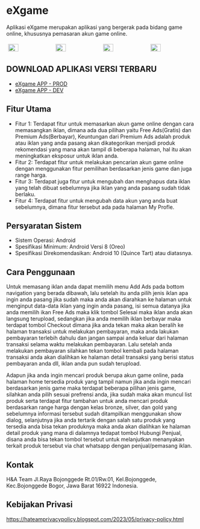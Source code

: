 
# eXgame

Aplikasi eXgame merupakan aplikasi yang bergerak pada bidang game online, khususnya pemasaran akun  game online.

<div style="display: flex; justify-content: center;">
    <img src="https://drive.google.com/uc?id=1L1MFFacIGySqh7s8ULy7CWtFscH-0Vdw" width="23%" style="padding: 5px;">
    <img src="https://drive.google.com/uc?id=1KuC3sRs2K9zNZenXPd8ncmqcqrFJ9Rbb" width="23%" style="padding: 5px;">
    <img src="https://drive.google.com/uc?id=1Ki9gZLAqJ-6PI8K6xVoj4KYOIY7Mgwsr" width="23%" style="padding: 5px;">
    <img src="https://drive.google.com/uc?id=1Kr82IboE1nvwe9RTzCkRSejmiO7BuJMu" width="23%" style="padding: 5px;">
</div>

## DOWNLOAD APLIKASI VERSI TERBARU
- [eXgame APP - PROD](https://drive.google.com/uc?id=1RlfmsmFcNvp7Oujkcc0nl5dYemYm0x9w)
- [eXgame APP - DEV](https://drive.google.com/uc?id=1Ulf_wuG8b6XM4gWm9O08E70BSgC-J3P2)

## Fitur Utama

- Fitur 1: Terdapat fitur untuk memasarkan akun game online dengan cara memasangkan iklan, dimana ada dua pilihan yaitu Free Ads(Gratis) dan Premium Ads(Berbayar), Keuntungan dari Premium Ads adalah produk atau iklan yang anda pasang akan dikategorikan menjadi produk rekomendasi yang mana akan tampil di beberapa halaman, hal itu akan meningkatkan eksposur untuk iklan anda.
- Fitur 2: Terdapat fitur untuk melakukan pencarian akun game online dengan menggunakan fitur pemilihan berdasarkan jenis game dan juga range harga.
- Fitur 3: Terdapat juga fitur untuk mengubah dan menghapus data iklan yang telah dibuat sebelumnya jika iklan yang anda pasang sudah tidak berlaku.
- Fitur 4: Terdapat fitur untuk mengubah data akun yang anda buat sebelumnya, dimana fitur tersebut ada pada halaman My Profle.


## Persyaratan Sistem

- Sistem Operasi: Android
- Spesifikasi Minimum: Android Versi 8 (Oreo)
- Spesifikasi Direkomendasikan: Android 10 (Quince Tart) atau diatasnya.


## Cara Penggunaan

Untuk memasang iklan anda dapat memilih menu Add Ads pada bottom navigation yang berada dibawah, lalu setelah itu anda pilih jenis iklan apa ingin anda pasang jika sudah maka anda akan diarahkan ke halaman untuk menginput data-data iklan yang ingin anda pasang, isi semua datanya jika anda memilih ikan Free Ads maka klik tombol Selesai maka iklan anda akan langsung terupload, sedangkan jika anda memilih iklan berbayar maka terdapat tombol Checkout dimana jika anda tekan maka akan beralih ke halaman transaksi untuk melakukan pembayaran, maka anda lakukan pembayaran terlebih dahulu dan jangan sampai anda keluar dari halaman transaksi selama waktu melakukan pembayaran. Lalu setelah anda melakukan pembayaran silahkan tekan tombol kembali pada halaman transaksi anda akan dialihkan ke halaman detail transaksi yang berisi status pembayaran anda  dll, iklan anda pun sudah terupload.

Adapun jika anda ingin mencari produk berupa akun game online, pada halaman home tersedia produk yang tampil namun jika anda ingin mencari berdasarkan jenis game maka terdapat beberapa pilihan jenis game, silahkan anda pilih sesuai prefrensi anda, jika sudah maka akan muncul list produk serta terdapat fitur tambahan untuk anda mencari produk berdasarkan range harga dengan kelas bronze, silver, dan gold yang sebelumnya informasi tersebut sudah ditampilkan menggunakan show dialog, selanjutnya jika anda tertarik dengan salah satu produk yang tersedia anda bisa tekan produknya maka anda akan dialihkan ke halaman detail produk yang mana di dalamnya tedapat tombol Hubungi Penjual, disana anda bisa tekan tombol tersebut untuk melanjutkan menanyakan terkait produk tersebut via chat whatsapp dengan penjual/pemasang iklan.


## Kontak

H&A Team
Jl.Raya Bojonggede Rt.01/Rw.01, Kel.Bojonggede, Kec.Bojonggede
Bogor, Jawa Barat 16922
Indonesia.


## Kebijakan Privasi
https://hateamprivacypolicy.blogspot.com/2023/05/privacy-policy.html
